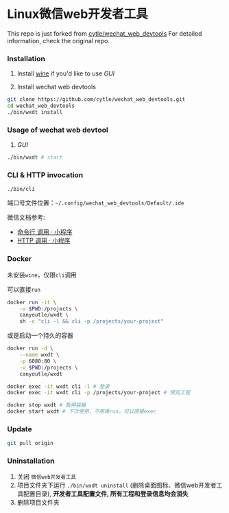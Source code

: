 # Linux微信web开发者工具

This repo is just forked from [cytle/wechat_web_devtools](https://github.com/cytle/wechat_web_devtools)
For detailed information, check the original repo.



### Installation 

1. Install [wine](https://wiki.winehq.org/Download) if you'd like to use *GUI*

2. Install wechat web devtools

``` bash
git clone https://github.com/cytle/wechat_web_devtools.git
cd wechat_web_devtools
./bin/wxdt install
```

### Usage of wechat web devtool

1. *GUI*

``` bash
./bin/wxdt # start 
```

### CLI & HTTP invocation

`./bin/cli`

端口号文件位置：`~/.config/wechat_web_devtools/Default/.ide`

微信文档参考:
- [命令行 调用 · 小程序](https://developers.weixin.qq.com/miniprogram/dev/devtools/cli.html)
- [HTTP 调用 · 小程序](https://developers.weixin.qq.com/miniprogram/dev/devtools/http.html)

### Docker

未安装`wine`，仅限`cli`调用

可以直接`run`

``` bash
docker run -it \
    -v $PWD:/projects \
    canyoutle/wxdt \
    sh -c "cli -l && cli -p /projects/your-project"
```

或是启动一个持久的容器

``` bash
docker run -d \
    --name wxdt \
    -p 6080:80 \
    -v $PWD:/projects \
    canyoutle/wxdt

docker exec -it wxdt cli -l # 登录
docker exec -it wxdt cli -p /projects/your-project # 预览工程

docker stop wxdt # 暂停容器
docker start wxdt # 下次使用，不用再run，可以直接exec
```

### Update

``` bash
git pull origin
```

### Uninstallation

1. 关闭 `微信web开发者工具`
2. 项目文件夹下运行 `./bin/wxdt uninstall` (删除桌面图标、微信web开发者工具配置目录),
   **开发者工具配置文件, 所有工程和登录信息均会消失**
3. 删除项目文件夹

